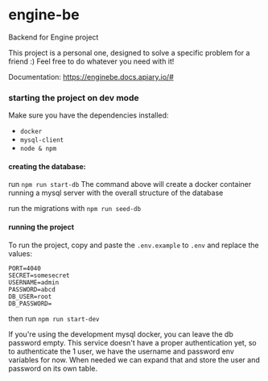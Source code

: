 # engine-be
Backend for Engine project

This project is a personal one, designed to solve a specific problem for a friend :)
Feel free to do whatever you need with it!

Documentation: https://enginebe.docs.apiary.io/#

### starting the project on dev mode
Make sure you have the dependencies installed: 
- `docker`
- `mysql-client`
- `node & npm`

#### creating the database:
run `npm run start-db`
The command above will create a docker container running a mysql server with the overall structure of the database

run the migrations with `npm run seed-db`

#### running the project
To run the project, copy and paste the `.env.example` to `.env` and replace the values:
```
PORT=4040
SECRET=somesecret
USERNAME=admin
PASSWORD=abcd
DB_USER=root
DB_PASSWORD=
```
then run `npm run start-dev`

If you're using the development mysql docker, you can leave the db password empty.
This service doesn't have a proper authentication yet, so to authenticate the 1 user, we have the username and password env variables for now. When needed we can expand that and store the user and password on its own table.

